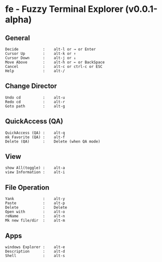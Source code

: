 # fe - Fuzzy Terminal Explorer (v0.0.1-alpha)

## General
```
Decide           :    alt-l or → or Enter
Cursor Up        :    alt-k or ↑
Cursor Down      :    alt-j or ↓
Move Above       :    alt-h or ← or BackSpace
Cancel           :    alt-c or ctrl-c or ESC
Help             :    alt-/
```

## Change Director
```
Undo cd          :    alt-u
Redo cd          :    alt-r
Goto path        :    alt-g
```

## QuickAccess (QA)
```
QuickAccess (QA) :    alt-q
mk Favorite (QA) :    alt-f
Delete (QA)      :    Delete (when QA mode)
```

## View    
```
show All(toggle) :    alt-a
view Information :    alt-i
```

## File Operation
```
Yank             :    alt-y
Paste            :    alt-p
Delete           :    Delete
Open with        :    alt-o
reName           :    alt-n
Mk new file/dir  :    alt-m
```

## Apps
```
windows Explorer :    alt-e
Description      :    alt-d
Shell            :    alt-s
```
